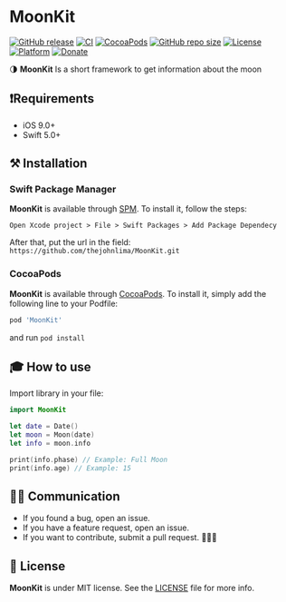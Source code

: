 # MoonKit

[![GitHub release](https://img.shields.io/github/release/thejohnlima/MoonKit.svg)](https://github.com/thejohnlima/MoonKit/releases)
[![CI](https://github.com/thejohnlima/MoonKit/workflows/CI/badge.svg)](https://github.com/thejohnlima/MoonKit/actions)
[![CocoaPods](https://img.shields.io/badge/Cocoa%20Pods-✓-4BC51D.svg?style=flat)](https://cocoapods.org/pods/MoonKit)
[![GitHub repo size](https://img.shields.io/github/repo-size/thejohnlima/MoonKit.svg)](https://github.com/thejohnlima/MoonKit)
[![License](https://img.shields.io/github/license/thejohnlima/MoonKit.svg)](https://raw.githubusercontent.com/thejohnlima/MoonKit/master/LICENSE)
[![Platform](https://img.shields.io/cocoapods/p/MoonKit.svg?style=flat)](https://developer.apple.com/ios/)
[![Donate](https://img.shields.io/badge/Donate-PayPal-blue.svg)](https://paypal.me/thejohnlima)

🌗 **MoonKit** Is a short framework to get information about the moon

## ❗️Requirements

- iOS 9.0+
- Swift 5.0+

## ⚒ Installation

### Swift Package Manager

**MoonKit** is available through [SPM](https://developer.apple.com/videos/play/wwdc2019/408/). To install
it, follow the steps:

```script
Open Xcode project > File > Swift Packages > Add Package Dependecy
```

After that, put the url in the field: `https://github.com/thejohnlima/MoonKit.git`

### CocoaPods

**MoonKit** is available through [CocoaPods](https://cocoapods.org/pods/MoonKit). To install
it, simply add the following line to your Podfile:

```ruby
pod 'MoonKit'
```

and run `pod install`

## 🎓 How to use

Import library in your file:

```Swift
import MoonKit
```

```swift
let date = Date()
let moon = Moon(date)
let info = moon.info

print(info.phase) // Example: Full Moon
print(info.age) // Example: 15
```

## 🙋🏻‍ Communication

- If you found a bug, open an issue.
- If you have a feature request, open an issue.
- If you want to contribute, submit a pull request. 👨🏻‍💻

## 📜 License

**MoonKit** is under MIT license. See the [LICENSE](https://raw.githubusercontent.com/thejohnlima/MoonKit/master/LICENSE?token=ALdmBr7BYPLFm0JcKkmChbVeGU10EblTks5cgHzcwA%3D%3D) file for more info.

